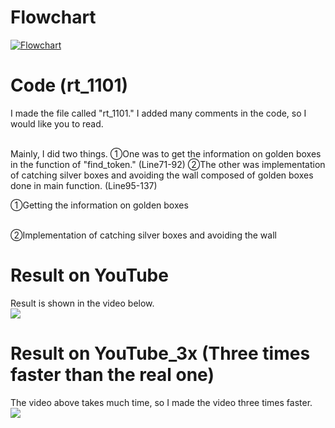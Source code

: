 # Flowchart
[![Flowchart](https://i.gyazo.com/23ec5ad130141480e6bdb4d353887a55.jpg)](https://gyazo.com/23ec5ad130141480e6bdb4d353887a55)

# Code (rt_1101)
I made the file called "rt_1101." I added many comments in the code, so I would like you to read. 

<br>
Mainly, I did two things. ①One was to get the information on golden boxes in the function of "find_token." (Line71-92) ②The other was implementation of catching silver boxes and avoiding the wall composed of golden boxes done in main function. (Line95-137)
<br>
 
①Getting the information on golden boxes

<br>
②Implementation of catching silver boxes and avoiding the wall


# Result on YouTube
Result is shown in the video below.
<br>
[![](https://img.youtube.com/vi/7eQLzrq4qyo/0.jpg)](https://www.youtube.com/watch?v=7eQLzrq4qyo)

# Result on YouTube_3x (Three times faster than the real one)
The video above takes much time, so I made the video three times faster.
<br>
[![](https://img.youtube.com/vi/atDz4uObtVs/0.jpg)](https://www.youtube.com/watch?v=atDz4uObtVs)
